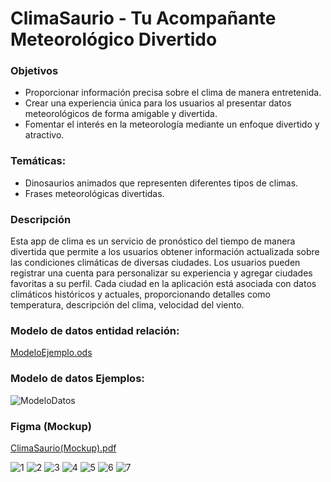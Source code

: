 # ClimaSaurio - Tu Acompañante Meteorológico Divertido

### Objetivos

- Proporcionar información precisa sobre el clima de manera entretenida.
- Crear una experiencia única para los usuarios al presentar datos meteorológicos de forma amigable y divertida.
- Fomentar el interés en la meteorología mediante un enfoque divertido y atractivo.
  
### Temáticas:

- Dinosaurios animados que representen diferentes tipos de climas. 
- Frases meteorológicas divertidas.

### Descripción

Esta app de clima es un servicio de pronóstico del tiempo de manera divertida que permite a los usuarios obtener información actualizada sobre las condiciones climáticas de diversas ciudades. Los usuarios pueden registrar una cuenta para personalizar su experiencia y agregar ciudades favoritas a su perfil. Cada ciudad en la aplicación está asociada con datos climáticos históricos y actuales, proporcionando detalles como temperatura, descripción del clima, velocidad del viento.

### Modelo de datos entidad relación:

[ModeloEjemplo.ods](https://github.com/vicentecp3/AppClima_Vicente/files/14587456/ModeloEjemplo.ods)

### Modelo de datos Ejemplos:

![ModeloDatos](https://github.com/vicentecp3/AppClima_Vicente/assets/114146515/a4e99093-e1e1-4a42-8f95-f755da3470f7)

### Figma (Mockup)

[ClimaSaurio(Mockup).pdf](https://github.com/vicentecp3/AppClima_Vicente/files/14587701/ClimaSaurio.Mockup.pdf)

![1](https://github.com/vicentecp3/AppClima_Vicente/assets/114146515/27508b1a-ee85-4ad2-a6a7-aafe35770c5e)
![2](https://github.com/vicentecp3/AppClima_Vicente/assets/114146515/70204f61-c393-40bc-8baa-74693ad1b006)
![3](https://github.com/vicentecp3/AppClima_Vicente/assets/114146515/ea5f2ba2-61cc-47bc-8a29-e0e2c6a97eb9)
![4](https://github.com/vicentecp3/AppClima_Vicente/assets/114146515/bbc63c46-fdf5-4041-b610-2026ff4dfc75)
![5](https://github.com/vicentecp3/AppClima_Vicente/assets/114146515/418f7df5-e1e7-44b1-a1da-7e15b6dda49b)
![6](https://github.com/vicentecp3/AppClima_Vicente/assets/114146515/33e5dd78-6b11-4f8a-b7ad-55056ec5cd4c)
![7](https://github.com/vicentecp3/AppClima_Vicente/assets/114146515/64202935-002a-453a-bfa4-db969c8737bd)


